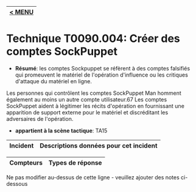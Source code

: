 |[< MENU](../../README.md)|
|---|
# Technique T0090.004: Créer des comptes SockPuppet

* **Résumé**: les comptes Sockpuppet se réfèrent à des comptes falsifiés qui promeuvent le matériel de l'opération d'influence ou les critiques d'attaque du matériel en ligne.

Les personnes qui contrôlent les comptes SockPuppet Man homment également au moins un autre compte utilisateur.67 Les comptes SockPuppet aident à légitimer les récits d'opération en fournissant une apparition de support externe pour le matériel et discréditant les adversaires de l'opération.

* **appartient à la scène tactique**: TA15


|Incident |Descriptions données pour cet incident |
|-------- |-------------------- |



|Compteurs |Types de réponse |
|-------- |-------------- |


Ne pas modifier au-dessus de cette ligne - veuillez ajouter des notes ci-dessous